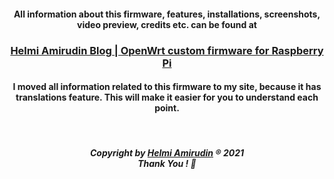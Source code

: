 <h4 align="center">All information about this firmware, features, installations, screenshots, video preview, credits etc. can be found at</h4>
<h3 align="center"><a href="https://www.helmiau.com/blog/openwrt-rpi">Helmi Amirudin Blog | OpenWrt custom firmware for Raspberry Pi</a></h3>
<h4 align="center">I moved all information related to this firmware to my site, because it has translations feature. This will make it easier for you to understand each point.</h4>
<br>
<h5 align="center">Copyright by <a href="http://www.helmiau.com">Helmi Amirudin</a> ® 2021 <br> Thank You ! 🤝</h5>
